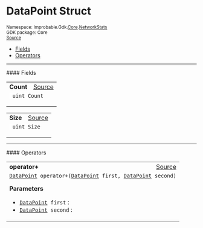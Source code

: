 
# DataPoint Struct
<sup>
Namespace: Improbable.Gdk.<a href="{{.Site.BaseURL}}/api/core-index">Core</a>.<a href="{{.Site.BaseURL}}/api/core/network-stats-index">NetworkStats</a><br/>
GDK package: Core<br/>
<a href="https://www.github.com/spatialos/gdk-for-unity/blob/88a422dc255ef1d47ee9385f226ca439f31c000b/workers/unity/Packages/io.improbable.gdk.core/NetworkStats/DataPoint.cs/#L3">Source</a>
<style>
a code {
                    padding: 0em 0.25em!important;
}
code {
                    background-color: #ffffff!important;
}
</style>
</sup>
<nav id="pageToc" class="page-toc"><ul><li><a href="#fields">Fields</a>
<li><a href="#operators">Operators</a>
</ul></nav>








</p>
<hr style="width:100%; border-top-color:#d8d8d8" />
#### Fields


</p>




<table width="100%">
    <tr>
        <td style="border-right:none"><a id="count"></a><b>Count</b></td>
        <td style="border-left:none; text-align:right"><a href="https://www.github.com/spatialos/gdk-for-unity/blob/88a422dc255ef1d47ee9385f226ca439f31c000b/workers/unity/Packages/io.improbable.gdk.core/NetworkStats/DataPoint.cs/#L5">Source</a></td>
    </tr>
    <tr>
        <td colspan="2">
<code> uint Count</code></p>


</td>
    </tr>
</table>


<table width="100%">
    <tr>
        <td style="border-right:none"><a id="size"></a><b>Size</b></td>
        <td style="border-left:none; text-align:right"><a href="https://www.github.com/spatialos/gdk-for-unity/blob/88a422dc255ef1d47ee9385f226ca439f31c000b/workers/unity/Packages/io.improbable.gdk.core/NetworkStats/DataPoint.cs/#L6">Source</a></td>
    </tr>
    <tr>
        <td colspan="2">
<code> uint Size</code></p>


</td>
    </tr>
</table>










</p>
<hr style="width:100%; border-top-color:#d8d8d8" />
#### Operators


</p>




<table width="100%">
    <tr>
        <td style="border-right:none"><a id="operator-datapoint-datapoint"></a><b>operator+</b></td>
        <td style="border-left:none; text-align:right"><a href="https://www.github.com/spatialos/gdk-for-unity/blob/88a422dc255ef1d47ee9385f226ca439f31c000b/workers/unity/Packages/io.improbable.gdk.core/NetworkStats/DataPoint.cs/#L8">Source</a></td>
    </tr>
    <tr>
        <td colspan="2">
<code><a href="{{.Site.BaseURL}}/api/core/network-stats/data-point">DataPoint</a> operator+(<a href="{{.Site.BaseURL}}/api/core/network-stats/data-point">DataPoint</a> first, <a href="{{.Site.BaseURL}}/api/core/network-stats/data-point">DataPoint</a> second)</code></p>



</p>

<b>Parameters</b>

<ul>
<li><code><a href="{{.Site.BaseURL}}/api/core/network-stats/data-point">DataPoint</a> first</code> : </li>
<li><code><a href="{{.Site.BaseURL}}/api/core/network-stats/data-point">DataPoint</a> second</code> : </li>
</ul>





</td>
    </tr>
</table>



